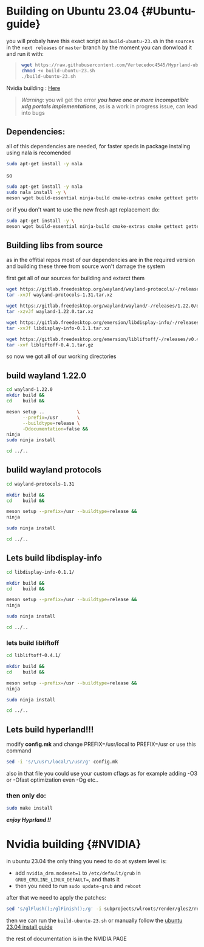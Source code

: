 # Building on Ubuntu 23.04 {#Ubuntu-guide}
you will probaly have this exact script as `build-ubuntu-23.sh` in the `sources` in the `next releases` or `master` branch
by the moment you can donwload it and run it with:

> ```bash
> wget https://raw.githubusercontent.com/Vertecedoc4545/Hyprland-ubuntu/3b8a64c064b209cdc865cde2b17f4a101c9304f2/build-ubuntu-23.sh ##temporal link 
> chmod +x build-ubuntu-23.sh
> ./build-ubuntu-23.sh
> ```

Nvidia building : [Here](#NVIDIA)
> _Warning_: you wil get the error ___you have one or more incompatible xdg portals implementations___, as is a work in progress issue, can lead into bugs

## Dependencies:
all of this dependencies are needed, for faster speds in package instaling using nala is recomended

```bash
sudo apt-get install -y nala
```
so


``` bash
sudo apt-get install -y nala
sudo nala install -y \ 
meson wget build-essential ninja-build cmake-extras cmake gettext gettext-base fontconfig libfontconfig-dev libffi-dev libxml2-dev libdrm-dev libxkbcommon-x11-dev libxkbregistry-dev libxkbcommon-dev libpixman-1-dev libudev-dev libseat-dev seatd libxcb-dri3-dev libvulkan-dev libvulkan-volk-dev  vulkan-validationlayers-dev libvkfft-dev libgulkan-dev libegl-dev libgles2 libegl1-mesa-dev glslang-tools libinput-bin libinput-dev libxcb-composite0-dev libavutil-dev libavcodec-dev libavformat-dev libxcb-ewmh2 libxcb-ewmh-dev libxcb-present-dev libxcb-icccm4-dev libxcb-render-util0-dev libxcb-res0-dev libxcb-xinput-dev libpango1.0-dev xdg-desktop-portal-wlr
```

or if you don't want to use the new fresh apt replacement do:


```bash
sudo apt-get install -y \
meson wget build-essential ninja-build cmake-extras cmake gettext gettext-base fontconfig libfontconfig-dev libffi-dev libxml2-dev libdrm-dev libxkbcommon-x11-dev libxkbregistry-dev libxkbcommon-dev libpixman-1-dev libudev-dev libseat-dev seatd libxcb-dri3-dev libvulkan-dev libvulkan-volk-dev  vulkan-validationlayers-dev libvkfft-dev libgulkan-dev libegl-dev libgles2 libegl1-mesa-dev glslang-tools libinput-bin libinput-dev libxcb-composite0-dev libavutil-dev libavcodec-dev libavformat-dev libxcb-ewmh2 libxcb-ewmh-dev libxcb-present-dev libxcb-icccm4-dev libxcb-render-util0-dev libxcb-res0-dev libxcb-xinput-dev xdg-desktop-portal-wlr

```

## Building libs from source
as in the offitial repos most of our dependencies are in the required version and building these three from source won't damage the system 

first get all of our sources for building and extarct them


```bash
wget https://gitlab.freedesktop.org/wayland/wayland-protocols/-/releases/1.31/downloads/wayland-protocols-1.31.tar.xz
tar -xvJf wayland-protocols-1.31.tar.xz

wget https://gitlab.freedesktop.org/wayland/wayland/-/releases/1.22.0/downloads/wayland-1.22.0.tar.xz
tar -xzvJf wayland-1.22.0.tar.xz

wget https://gitlab.freedesktop.org/emersion/libdisplay-info/-/releases/0.1.1/downloads/libdisplay-info-0.1.1.tar.xz
tar -xvJf libdisplay-info-0.1.1.tar.xz

wget https://gitlab.freedesktop.org/emersion/libliftoff/-/releases/v0.4.1/downloads/libliftoff-0.4.1.tar.gz
tar -xvf libliftoff-0.4.1.tar.gz

```
so now we got all of our working directories

## build wayland 1.22.0

```bash
cd wayland-1.22.0
mkdir build &&
cd    build &&

meson setup ..            \
      --prefix=/usr       \
      --buildtype=release \
      -Ddocumentation=false &&
ninja
sudo ninja install

cd ../..
```

## bulild wayland protocols

```bash
cd wayland-protocols-1.31

mkdir build &&
cd    build &&

meson setup --prefix=/usr --buildtype=release &&
ninja

sudo ninja install

cd ../..

```

## Lets build libdisplay-info

```bash
cd libdisplay-info-0.1.1/

mkdir build &&
cd    build &&

meson setup --prefix=/usr --buildtype=release &&
ninja

sudo ninja install

cd ../..
```
### lets build libliftoff


```bash
cd libliftoff-0.4.1/

mkdir build &&
cd    build &&

meson setup --prefix=/usr --buildtype=release &&
ninja

sudo ninja install

cd ../..

```
## Lets build hyperland!!!

modify **config.mk** and change PREFIX=/usr/local to PREFIX=/usr
or use this command

```bash 
sed -i 's/\/usr\/local/\/usr/g' config.mk
```

also in that file you could use your custom cflags as for example adding -O3 or -Ofast optimization even -Og etc..

### then only do:

```bash
sudo make install

```

***enjoy Hyprland !!***


# Nvidia building {#NVIDIA}

in ubuntu 23.04 the only thing you need to do at system level is:

- add `nvidia_drm.modeset=1` to `/etc/default/grub` in `GRUB_CMDLINE_LINUX_DEFAULT=`, and thats it
- then you need to run `sudo update-grub` and `reboot`

after that we need to apply the patches:

```bash
sed 's/glFlush();/glFinish();/g' -i subprojects/wlroots/render/gles2/renderer.c
```
then we can run the `build-ubuntu-23.sh` or manually follow the [ubuntu 23.04 install guide](#Ubuntu-guide)

the rest of documentation is in the NVIDIA PAGE